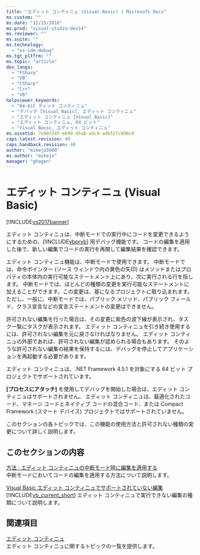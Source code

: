 ```yaml
---
title: "エディット コンティニュ (Visual Basic) | Microsoft Docs"
ms.custom: ""
ms.date: "12/15/2016"
ms.prod: "visual-studio-dev14"
ms.reviewer: ""
ms.suite: ""
ms.technology: 
  - "vs-ide-debug"
ms.tgt_pltfrm: ""
ms.topic: "article"
dev_langs: 
  - "FSharp"
  - "VB"
  - "CSharp"
  - "C++"
  - "VB"
helpviewer_keywords: 
  - "64-bit ディット コンティニュ"
  - "デバッグ [Visual Basic], エディット コンティニュ"
  - "エディット コンティニュ [Visual Basic]"
  - "エディット コンティニュ, 64 ビット"
  - "Visual Basic, エディット コンティニュ"
ms.assetid: 7e90f34f-e699-45ab-a4c9-a4b527c498c8
caps.latest.revision: 40
caps.handback.revision: 40
author: "mikejo5000"
ms.author: "mikejo"
manager: "ghogen"
---
```

# エディット コンティニュ (Visual Basic)
[!INCLUDE[vs2017banner](../code-quality/includes/vs2017banner.md)]

エディット コンティニュは、中断モードでの実行中にコードを変更できるようにするための、[!INCLUDE[vbprvb](../code-quality/includes/vbprvb_md.md)] 用デバッグ機能です。  コードの編集を適用した後で、新しい編集でコードの実行を再開して編集結果を確認できます。  
  
 エディット コンティニュ機能は、中断モードで使用できます。  中断モードでは、命令ポインター \(ソース ウィンドウ内の黄色の矢印\) はメソッドまたはプロパティの本体内の実行可能なステートメント上にあり、次に実行される行を指します。  中断モードでは、ほとんどの種類の変更を実行可能なステートメントに加えることができます。この変更は、基になるプロジェクトに取り込まれます。  ただし、一般に、中断モードでは、パブリック メソッド、パブリック フィールド、クラス宣言などの宣言ステートメントの変更はできません。  
  
 許可されない編集を行った場合は、その変更に紫色の波下線が表示され、タスク一覧にタスクが表示されます。  エディット コンティニュを引き続き使用するには、許可されない編集を元に戻さなければなりません。  エディット コンティニュの外部であれば、許可されない編集が認められる場合もあります。  そのような許可されない編集の結果を保持するには、デバッグを停止してアプリケーションを再起動する必要があります。  
  
 エディット コンティニュは、.NET Framework 4.5.1 を対象にする 64 ビット プロジェクトでサポートされています。  
  
 **\[プロセスにアタッチ\]** を使用してデバッグを開始した場合は、エディット コンティニュはサポートされません。  エディット コンティニュは、最適化されたコード、マネージ コードとネイティブ コードの混合コード、または Compact Framework \(スマート デバイス\) プロジェクトではサポートされていません。  
  
 このセクションの各トピックでは、この機能の使用方法と許可されない種類の変更について詳しく説明します。  
  
## このセクションの内容  
 [方法 : エディット コンティニュの中断モード時に編集を適用する](../debugger/how-to-apply-edits-in-break-mode-with-edit-and-continue.md)  
 中断モードにおいてコードの編集を適用する方法について説明します。  
  
 [Visual Basic エディット コンティニュでサポートされていない編集](../debugger/unsupported-edits-in-visual-basic-edit-and-continue.md)  
 [!INCLUDE[vb_current_short](../debugger/includes/vb_current_short_md.md)] エディット コンティニュで実行できない編集の種類について説明します。  
  
## 関連項目  
 [エディット コンティニュ](../debugger/edit-and-continue.md)  
 エディット コンティニュに関するトピックの一覧を提供します。